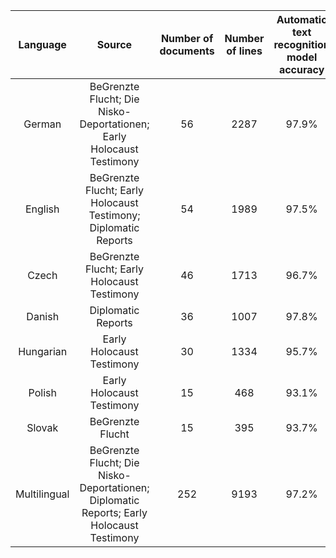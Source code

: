 | Language | Source | Number of documents | Number of lines | Automatic text recognition model accuracy | Model name |
|:-------:|:--------:|:---:|:---:|:---:|:-----:|
| German | BeGrenzte Flucht; Die Nisko-Deportationen; Early Holocaust Testimony | 56 | 2287 | 97.9% | german_nfd_9791.mlmodel |
| English | BeGrenzte Flucht; Early Holocaust Testimony; Diplomatic Reports | 54 | 1989 | 97.5% | english_nfc_9751.mlmodel |
| Czech | BeGrenzte Flucht; Early Holocaust Testimony | 46 | 1713 | 96.7% | czech_nfd_9668.mlmodel |
| Danish | Diplomatic Reports | 36 | 1007 | 97.8% | danish_nfd_9783.mlmodel |
| Hungarian | Early Holocaust Testimony | 30 | 1334 | 95.7% | hungarian_nfc_9571.mlmodel |
| Polish | Early Holocaust Testimony | 15 | 468 | 93.1% | polish_nfd_9313.mlmodel |
| Slovak | BeGrenzte Flucht | 15 | 395 | 93.7% | slovak_nfd_9371.mlmodel |
| Multilingual | BeGrenzte Flucht; Die Nisko-Deportationen; Diplomatic Reports; Early Holocaust Testimony | 252 | 9193 | 97.2% | ehri_nfd_9720.mlmodel |
